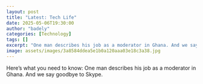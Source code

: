 ```yaml
---
layout: post
title: "Latest: Tech Life"
date: 2025-05-06T19:30:00
author: "badely"
categories: [Technology]
tags: []
excerpt: "One man describes his job as a moderator in Ghana. And we say goodbye to Skype."
image: assets/images/3a8584ddea5e1b0a120aaa03e18c3a38.jpg
---
```


Here’s what you need to know: One man describes his job as a moderator in Ghana. And we say goodbye to Skype.

